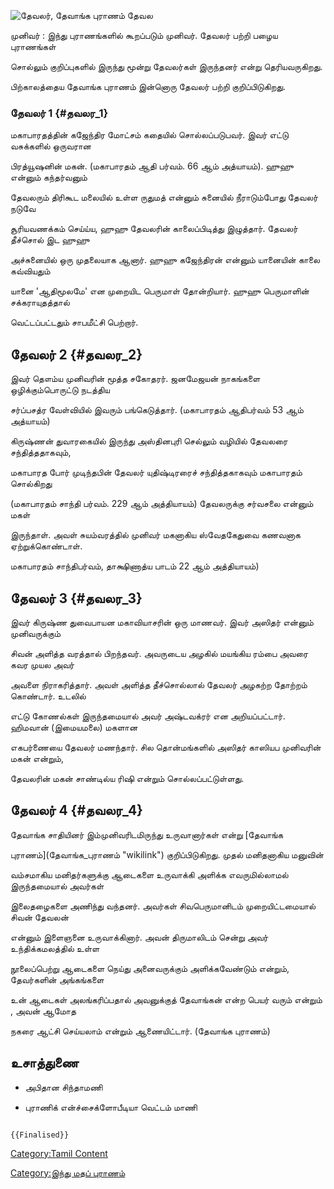 ![தேவலர், தேவாங்க புராணம்](தேவல_முனிவர்.jpg "தேவலர், தேவாங்க புராணம்") தேவல
முனிவர் : இந்து புராணங்களில் கூறப்படும் முனிவர். தேவலர் பற்றி பழைய புராணங்கள்
சொல்லும் குறிப்புகளில் இருந்து மூன்று தேவலர்கள் இருந்தனர் என்று தெரியவருகிறது.
பிற்காலத்தைய தேவாங்க புராணம் இன்னொரு தேவலர் பற்றி குறிப்பிடுகிறது.

### தேவலர் 1 {#தவலர_1}

மகாபாரதத்தின் கஜேந்திர மோட்சம் கதையில் சொல்லப்படுபவர். இவர் எட்டு வசுக்களில் ஒருவரான
பிரத்யூஷனின் மகன். (மகாபாரதம் ஆதி பர்வம். 66 ஆம் அத்யாயம்). ஹுஹு என்னும் கந்தர்வனும்
தேவலரும் திரிகூட மலையில் உள்ள ருதுமத் என்னும் சுனையில் நீராடும்போது தேவலர் நடுவே
சூரியவணக்கம் செய்ய்ய, ஹுஹு தேவலரின் காலைப்பிடித்து இழுத்தார். தேவலர் தீச்சொல் இட ஹுஹு
அச்சுனையில் ஒரு முதலையாக ஆனார். ஹுஹு கஜேந்திரன் என்னும் யானையின் காலை கவ்வியதும்
யானை 'ஆதிமூலமே' என முறையிட பெருமாள் தோன்றியார். ஹுஹு பெருமாளின் சக்கராயுதத்தால்
வெட்டப்பட்டதும் சாபமீட்சி பெற்றார்.

## தேவலர் 2 {#தவலர_2}

இவர் தௌம்ய முனிவரின் மூத்த சகோதரர். ஜனமேஜயன் நாகங்களை ஒழிக்கும்பொருட்டு நடத்திய
சர்ப்பசத்ர வேள்வியில் இவரும் பங்கெடுத்தார். (மகாபாரதம் ஆதிபர்வம் 53 ஆம் அத்யாயம்)
கிருஷ்ணன் துவாரகையில் இருந்து அஸ்தினபுரி செல்லும் வழியில் தேவலரை சந்தித்ததாகவும்,
மகாபாரத போர் முடிந்தபின் தேவலர் யுதிஷ்டிரரைச் சந்தித்தகாகவும் மகாபாரதம் சொல்கிறது
(மகாபாரதம் சாந்தி பர்வம். 229 ஆம் அத்தியாயம்) தேவலருக்கு சர்வசலை என்னும் மகள்
இருந்தாள். அவள் சுயம்வரத்தில் முனிவர் மகனாகிய ஸ்வேதகேதுவை கணவனாக ஏற்றுக்கொண்டாள்.
மகாபாரதம் சாந்திபர்வம், தாக்ஷிணாத்ய பாடம் 22 ஆம் அத்தியாயம்)

## தேவலர் 3 {#தவலர_3}

இவர் கிருஷ்ண துவைபாயன மகாவியாசரின் ஒரு மாணவர். இவர் அஸிதர் என்னும் முனிவருக்கும்
சிவன் அளித்த வரத்தால் பிறந்தவர். அவருடைய அழகில் மயங்கிய ரம்பை அவரை கவர முயல அவர்
அவளை நிராகரித்தார். அவள் அளித்த தீச்சொல்லால் தேவலர் அழகற்ற தோற்றம் கொண்டார். உடலில்
எட்டு கோணல்கள் இருந்தமையால் அவர் அஷ்டவக்ரர் என அறியப்பட்டார். ஹிமவான் (இமையமலை) மகளான
எகபர்ணையை தேவலர் மணந்தார். சில தொன்மங்களில் அஸிதர் காஸியப முனிவரின் மகன் என்றும்,
தேவலரின் மகன் சாண்டில்ய ரிஷி என்றும் சொல்லப்பட்டுள்ளது.

## தேவலர் 4 {#தவலர_4}

தேவாங்க சாதியினர் இம்முனிவரிடமிருந்து உருவானார்கள் என்று [தேவாங்க
புராணம்](தேவாங்க_புராணம் "wikilink") குறிப்பிடுகிறது. முதல் மனிதனாகிய மனுவின்
வம்சமாகிய மனிதர்களுக்கு ஆடைகளை உருவாக்கி அளிக்க எவருமில்லாமல் இருந்தமையால் அவர்கள்
இலைதழைகளை அணிந்து வந்தனர். அவர்கள் சிவபெருமானிடம் முறையிட்டமையால் சிவன் தேவலன்
என்னும் இளைஞனை உருவாக்கினார். அவன் திருமாலிடம் சென்று அவர் உந்திக்கமலத்தில் உள்ள
நூலைப்பெற்று ஆடைகளை நெய்து அனைவருக்கும் அளிக்கவேண்டும் என்றும், தேவர்களின் அங்கங்களை
உன் ஆடைகள் அலங்கரிப்பதால் அவனுக்குத் தேவாங்கன் என்ற பெயர் வரும் என்றும் , அவன் ஆமோத
நகரை ஆட்சி செய்யலாம் என்றும் ஆணையிட்டார். (தேவாங்க புராணம்)

## உசாத்துணை

-   அபிதான சிந்தாமணி
-   புராணிக் என்ச்சைக்ளோபீடியா வெட்டம் மாணி

```{=mediawiki}
{{Finalised}}
```
[Category:Tamil Content](Category:Tamil_Content "wikilink")
[Category:இந்து மதப் புராணம்](Category:இந்து_மதப்_புராணம் "wikilink")
